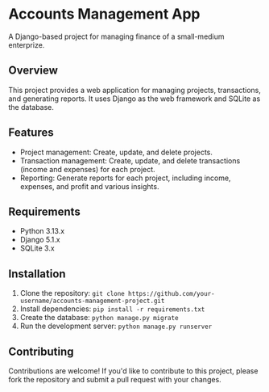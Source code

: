# Accounts Management App

A Django-based project for managing finance of a small-medium enterprize.

## Overview

This project provides a web application for managing projects, transactions, and generating reports. It uses Django as the web framework and SQLite as the database.

## Features

* Project management: Create, update, and delete projects.
* Transaction management: Create, update, and delete transactions (income and expenses) for each project.
* Reporting: Generate reports for each project, including income, expenses, and profit and various insights.

## Requirements

* Python 3.13.x
* Django 5.1.x
* SQLite 3.x

## Installation

1. Clone the repository: `git clone https://github.com/your-username/accounts-management-project.git`
2. Install dependencies: `pip install -r requirements.txt`
3. Create the database: `python manage.py migrate`
4. Run the development server: `python manage.py runserver`

## Contributing

Contributions are welcome! If you'd like to contribute to this project, please fork the repository and submit a pull request with your changes.

